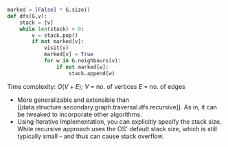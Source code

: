 

```python
marked = [False] * G.size()
def dfs(G,v):
    stack = [v]
    while len(stack) > 0:
        v = stack.pop()
        if not marked[v]:
            visit(v)
            marked[v] = True
            for w in G.neighbours(v):
                if not marked[w]:
                    stack.append(w)
```

Time complexity: $O(V+E)$;
$V$ = no. of vertices
$E$ = no. of edges

- More generalizable and extensible than [[data.structure.secondary.graph.traversal.dfs.recursive]]. As in, it can be tweaked to incorporate other algorithms.
- Using Iterative Implementation, you can explicitly specify the stack size. While recursive approach uses the OS' default stack size, which is still typically small - and thus can cause stack overflow.
